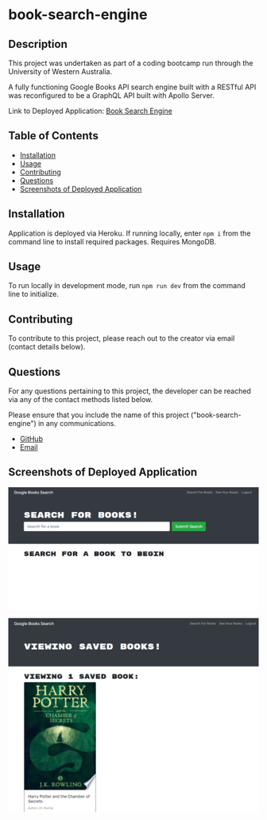 # book-search-engine

## Description
  
This project was undertaken as part of a coding bootcamp run through the University of Western Australia. 

A fully functioning Google Books API search engine built with a RESTful API was reconfigured to be a GraphQL API built with Apollo Server. 

Link to Deployed Application: [Book Search Engine](https://stephje-book-search-engine.herokuapp.com/)

## Table of Contents
  
  - [Installation](#installation)
  - [Usage](#usage)
  - [Contributing](#contributing)
  - [Questions](#questions)
  - [Screenshots of Deployed Application](#screenshots-of-deployed-application)
  
## Installation
  
  
Application is deployed via Heroku. If running locally, enter `npm i` from the command line to install required packages. Requires MongoDB. 
  
## Usage
  
To run locally in development mode, run `npm run dev` from the command line to initialize. 

## Contributing
  
To contribute to this project, please reach out to the creator via email (contact details below).

## Questions
  
For any questions pertaining to this project, the developer can be reached via any of the contact methods listed below. 

Please ensure that you include the name of this project ("book-search-engine") in any communications. 

- [GitHub](https://github.com/stephje)
- [Email](mailto:s.jenkins3018@gmail.com)

## Screenshots of Deployed Application

![Screenshot of Application Homepage](./client/public/images/homepage.png)

![Screenshot of Saved Books Page](./client/public/images/savedbooks.png)
  
